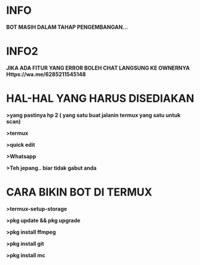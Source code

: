 # INFO
**BOT MASIH DALAM TAHAP PENGEMBANGAN...**


# INFO2
**JIKA ADA FITUR YANG ERROR BOLEH CHAT LANGSUNG KE OWNERNYA
Https://wa.me/6285211545148**

# HAL-HAL YANG HARUS DISEDIAKAN
**>yang pastinya hp 2 ( yang satu buat jalanin termux yang satu untuk scan)**

**>termux**

**>quick edit**

**>Whatsapp**

**>Teh jepang.. biar tidak gabut anda**

# CARA BIKIN BOT DI TERMUX

**>termux-setup-storage**

**>pkg update && pkg upgrade**

**>pkg install ffmpeg**

**>pkg install git**

**>pkg install mc**
